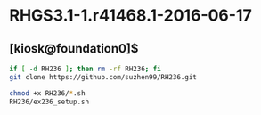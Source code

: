 # RHGS3.1-1.r41468.1-2016-06-17
## [kiosk@foundation0]$
``` bash
if [ -d RH236 ]; then rm -rf RH236; fi
git clone https://github.com/suzhen99/RH236.git

chmod +x RH236/*.sh
RH236/ex236_setup.sh
  
```
